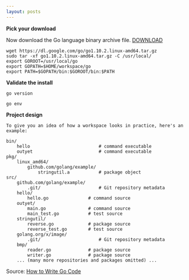 ```yaml
---
layout: posts
---
```


**Pick your download**

Now download the Go language binary archive file. [DOWNLOAD](https://golang.org/dl/)

```
wget https://dl.google.com/go/go1.10.2.linux-amd64.tar.gz
sudo tar -xf go1.10.2.linux-amd64.tar.gz -C /usr/local/
export GOROOT=/usr/local/go
export GOPATH=$HOME/workspace/go
export PATH=$GOPATH/bin:$GOROOT/bin:$PATH
```

**Validate the install**

```
go version

go env
```

**Project design**

```
To give you an idea of how a workspace looks in practice, here's an example:

bin/
    hello                          # command executable
    outyet                         # command executable
pkg/
    linux_amd64/
        github.com/golang/example/
            stringutil.a           # package object
src/
    github.com/golang/example/
        .git/                      # Git repository metadata
	hello/
	    hello.go               # command source
	outyet/
	    main.go                # command source
	    main_test.go           # test source
	stringutil/
	    reverse.go             # package source
	    reverse_test.go        # test source
    golang.org/x/image/
        .git/                      # Git repository metadata
	bmp/
	    reader.go              # package source
	    writer.go              # package source
    ... (many more repositories and packages omitted) ...

```

Source: [How to Write Go Code](https://golang.org/doc/code.html)
